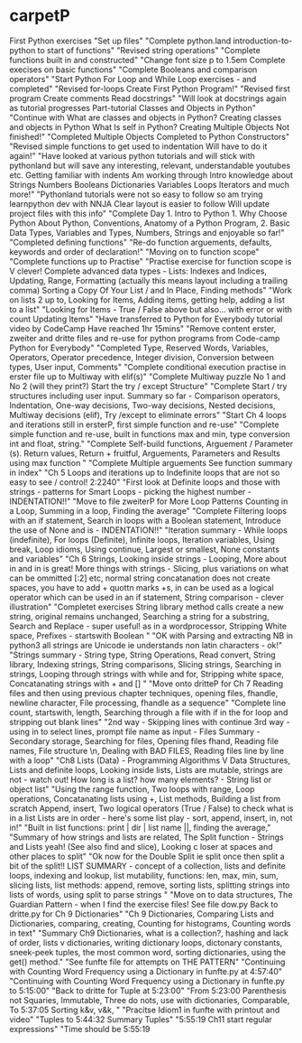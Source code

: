 # carpetP
First Python exercises
"Set up files"
"Complete python.land introduction-to-python to start of functions"
"Revised string operations"
"Complete functions built in and constructed"
"Change font size p to 1.5em Complete execises on basic functions"
"Complete Booleans and comparison operators"
"Start Python For Loop and While Loop exercises - and completed"
"Revised for-loops Create First Python Program!"
"Revised first program Create comments Read docstrings"
"Will look at docstrings again as tutorial progresses Part-tutorial Classes and Objects in Python"
"Continue with What are classes and objects in Python? Creating classes and objects in Python What Is self in Python? Creating Multiple Objects Not finished!"
"Completed Multiple Objects Completed to Python Constructors"
"Revised simple functions to get used to indentation Will have to do it again!"
"Have looked at various python tutorials and will stick with pythonland but will save any interesting, relevant, understandable youtubes etc. Getting familiar with indents Am working through Intro knowledge about Strings Numbers Booleans Dictionaries Variables Loops Iterators and much more!"
"Pythonland tutorials were not so easy to follow so am trying learnpython dev with NNJA Clear layout is easier to follow Will update project files with this info"
"Complete Day 1. Intro to Python 1. Why Choose Python About Python, Conventions, Anatomy of a Python Program, 2. Basic Data Types, Variables and Types, Numbers, Strings and enjoyable so far!"
"Completed defining functions"
"Re-do function arguements, defaults, keywords and order of declaration!"
"Moving on to function scope"
"Complete functions up to Practise"
"Practise exercise for function scope is V clever! Complete advanced data types - Lists: Indexes and Indices, Updating,  Range, Formatting (actually this means layout including a trailing comma) Sorting a Copy Of Your List / and In Place, Finding methods" 
"Work on lists 2 up to,  Looking for Items, Adding items, getting help, adding a list to a list"
"Looking for Items - True / False above but also...  with error or with count Updating Items"
"Have transferred to Python for Everybody tutorial video by CodeCamp Have reached 1hr 15mins"
"Remove content erster, zweiter and dritte files and re-use for python programs from Code-camp Python for Everybody"
"Completed Type, Reserved Words, Variables, Operators, Operator precedence, Integer division, Conversion between types, User input, Comments"
"Complete conditional execution practise in erster file up to Multiway with elif(s)"
"Complete Multiway puzzle No 1 and No 2 (will they print?) Start the try / except Structure"
"Complete Start / try structures including user input. Summary so far - Comparison operators, Indentation, One-way decisions, Two-way decisions, Nested decisions, Multiway decisions (elif), Try /except to eliminate errors"
"Start Ch 4 loops and iterations still in ersterP, first simple function and re-use"
"Complete simple function and re-use, built in functions max and min, type conversion int and float, string." 
"Complete Self-build functions, Arguement / Parameter (s). Return values, Return + fruitful, Arguements, Parameters and Results using max function "
"Complete Multiple arguements See function summary in index"
"Ch 5 Loops and iterations up to Indefinite loops that are not so easy to see / control! 2:2240"
"First look at Definite loops and those with strings  - patterns for Smart Loops - picking the highest number - INDENTATION!!"
"Move to file zweiterP for More Loop Patterns Counting in a Loop, Summing in a loop, Finding the average"
"Complete Filtering loops with an if statement, Search in loops with a Boolean statement, Introduce the use of None and is - INDENTATION!!"
"Iteration summary - While loops (indefinite), For loops (Definite), Infinite loops, Iteration variables, Using break, Loop idioms, Using continue, Largest or smallest, None constants and variables"
"Ch 6 Strings, Looking inside strings - Looping, More about in and in is great! More things with strings - Slicing, plus variations on what can be ommitted [:2] etc, normal string concatanation does not create spaces, you have to add + quottn marks +s, in can be used as a logical operator which can be used in an if statement, String comparison - clever illustration"
"Completet exercises String library method calls create a new string, original remains unchanged, Searching a string for a substring, Search and Replace - super useful! as in a wordprocessor, Stripping White space, Prefixes - startswith Boolean "
"OK with Parsing and extracting NB in python3 all strings are Unicode ie understands non latin characters - ok!"
"Strings summary - String type, String Operations, Read convert, String library, Indexing strings, String comparisons, Slicing strings, Searching in strings, Looping through strings with while and for, Stripping white space, Concatanating strings with + and [] "
"Move onto dritteP for Ch 7 Reading files and then using previous chapter techniques, opening files, fhandle, newline character, File processing, fhandle as a sequence"
"Complete line count, startswith, length, Searching through a file with if in the for loop and stripping out blank lines"
"2nd way - Skipping lines with continue 3rd way - using in to select lines, prompt file name as input - Files Summary - Secondary storage, Searching for files, Opening files fhand, Reading file names, File structure \n, Dealing with BAD FILES, Reading files line by line with a loop"
"Ch8  Lists (Data) - Programming Algorithms V Data Structures, Lists and definite loops, Looking inside lists, Lists are mutable, strings are not - watch out! How long is a list? how many elements? - String list or object list"
"Using the range function, Two loops with range, Loop operations, Concatanating lists using +, List methods, Building a list from scratch Append, insert, Two logical operators (True / False) to check what is in a list Lists are in order - here's some list play - sort, append, insert, in, not in!"
"Built in  list functions:  print | dir | list name ||, finding the average,"
"Summary of how strings and lists are related, The Split function  - Strings and Lists yeah! (See also find and slice), Looking c loser at spaces and other places to split"
"Ok now for the Double Split ie split once then split a bit of the split!!   LIST SUMMARY - concept of a collection, lists and definite loops, indexing and lookup, list mutability, functions: len, max, min, sum, slicing lists, list methods: append, remove, sorting lists, splitting strings into lists of words, using split to parse strings "
"Move on to data structures, The Guardian Pattern - when I find the exercise files! See file dow.py Back to dritte.py for Ch 9 Dictionaries"
"Ch 9 Dictionaries, Comparing Lists and Dictionaries, comparing, creating, Counting for histograms, Counting words in text"
"Summary Ch9 Dictionaries, what is a collection?, hashing and lack of order, lists v dictionaries, writing dictionary loops, dictonary constants, sneek-peek tuples, the most common word, sorting dictionaries, using the get() method."
"See funfte file for attempts on THE PATTERN"
"Continuing with Counting Word Frequency using a Dictionary in funfte.py at 4:57:40"
"Continuing with Counting Word Frequency using a Dictionary in funfte.py to 5:15:00"
"Back to dritte for Tuple at 5:23:00"
"From 5:23:00 Parenthesis not Squaries, Immutable, Three do nots, use with dictionaries, Comparable, To 5:37:05 Sorting k&v, v&k, "
"Pracitse Idiom1 in funfte with printout and video"
"Tuples to 5:44:32  Summary Tuples"
"5:55:19 Ch11 start regular expressions"
"Time should be 5:55:19